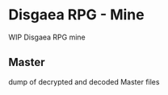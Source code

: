 # Disgaea RPG - Mine

WIP Disgaea RPG mine

## Master

dump of decrypted and decoded Master files

## 